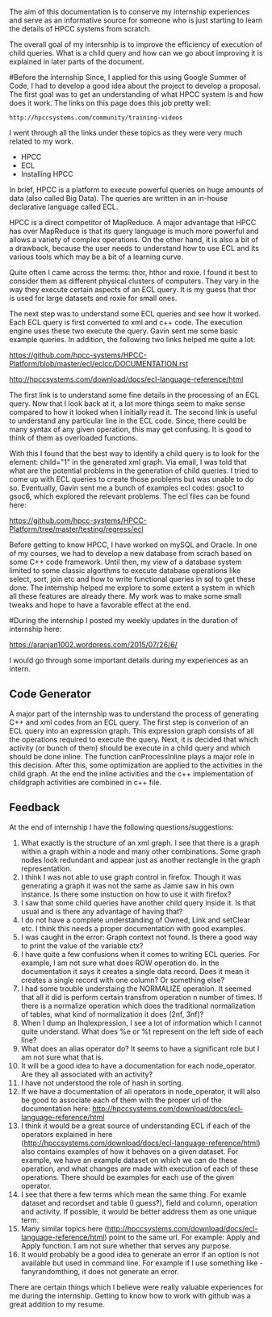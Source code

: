 The aim of this documentation is to conserve my internship experiences and serve as an informative source for someone 
who is just starting to learn the details of HPCC systems from scratch.

The overall goal of my intersnhip is to improve the efficiency of execution of child queries. What is a child query and how can we go about improving it is explained in later parts of the document.

#Before the internship
Since, I applied for this using Google Summer of Code, I had to develop a good idea about the project to develop a proposal. The first goal was to get an understanding of what HPCC system is and how does it work. The links on this page does this job pretty well:

    http://hpccsystems.com/community/training-videos
    
I went through all the links under these topics as they were very much related to my work. 
* HPCC
* ECL 
* Installing HPCC

In brief, HPCC is a platform to execute powerful queries on huge amounts of data (also called Big Data). The queries are written in an in-house declarative language called ECL. 

HPCC is a direct competitor of MapReduce. A major advantage that HPCC has over MapReduce is that its query language is much more powerful and allows a variety of complex operations. On the other hand, it is also a bit of a drawback, because the user needs to understand how to use ECL and its various tools which may be a bit of a learning curve.

Quite often I came across the terms: thor, hthor and roxie. I found it best to consider them as different physical clusters of computers. They vary in the way they execute certain aspects of an ECL query. It is my guess that thor is used for large datasets and roxie for small ones.

The next step was to understand some ECL queries and see how it worked. Each ECL query is first converted to xml and c++ code. The execution engine uses these two execute the query. Gavin sent me some basic example queries. In addition, the following two links helped me quite a lot:

https://github.com/hpcc-systems/HPCC-Platform/blob/master/ecl/eclcc/DOCUMENTATION.rst

http://hpccsystems.com/download/docs/ecl-language-reference/html

The first link is to understand some fine details in the processing of an ECL query. Now that I look back at it, a lot more things seem to make sense compared to how it looked when I initially read it. The second link is useful to understand any particular line in the ECL code. Since, there could be many syntax of any given operation, this may get confusing. It is good to think of them as overloaded functions. 

With this I found that the best way to identify a child query is to look for the element: child="1" in the generated xml graph. Via email, I was told that what are the potential problems in the generation of child queries. I tried to come up with ECL queries to create those problems but was unable to do so. Eventually, Gavin sent me a bunch of examples ecl codes: gsoc1 to gsoc6, which explored the relevant problems. The ecl files can be found here:

https://github.com/hpcc-systems/HPCC-Platform/tree/master/testing/regress/ecl

Before getting to know HPCC, I have worked on mySQL and Oracle. In one of my courses, we had to develop a new database from scrach based on some C++ code framework. Until then, my view of a database system limited to some classic algorthms to execute database operations like select, sort, join etc and how to write functional queries in sql to get these done. The internship helped me explore to some extent a system in which all these features are already there. My work was to make some small tweaks and hope to have a favorable effect at the end. 

#During the internship
I posted my weekly updates in the duration of internship here:

https://aranjan1002.wordpress.com/2015/07/26/6/

I would go through some important details during my experiences as an intern. 

## Code Generator
A major part of the internship was to understand the process of generating C++ and xml codes from an ECL query. The first step is converion of an ECL query into an expression graph. This expression graph consists of all the operations required to execute the query. Next, it is decided that which activity (or bunch of them) should be execute in a child query and which should be done inline. The function canProcessInline plays a major role in this decision. After this, some optimization are applied to the activities in the child graph. At the end the inline activities and the c++ implementation of childgraph activities are combined in c++ file. 

## Feedback
At the end of internship I have the following questions/suggestions:

1. What exactly is the structure of an xml graph. I see that there is a graph within a graph within a node and many other combinations. Some graph nodes look redundant and appear just as another rectangle in the graph representation. 
2. I think I was not able to use graph control in firefox. Though it was generating a graph it was not the same as Jamie saw in his own instance. Is there some instuction on how to use it with firefox?
2. I saw that some child queries have another child query inside it. Is that usual and is there any advantage of having that?
3. I do not have a complete understanding of Owned, Link and setClear etc. I think this needs a proper documentation with good examples.
4. I was caught in the error: Graph context not found. Is there a good way to print the value of the variable ctx?
5. I have quite a few confusions when it comes to writing ECL queries. For example, I am not sure what does ROW operation do. In the documentation it says it creates a single data record. Does it mean it creates a single record with one column? Or something else?
6. I had some trouble understaing the NORMALIZE operation. It seemed that all it did is perform certain transfrom operation n number of times. If there is a normalize operation which does the traditional normalization of tables, what kind of normalization it does (2nf, 3nf)?
6. When I dump an Ihqlexpression, I see a lot of information which I cannot quite understand. What does %e or %t represent on the left side of each line?
7. What does an alias operator do? It seems to have a significant role but I am not sure what that is.
8. It will be a good idea to have a documentation for each node_operator. Are they all associated with an activity? 
9. I have not understood the role of hash in sorting.
10. If we have a documentation of all operators in node_operator, it will also be good to associate each of them with the proper url of the documentation here: http://hpccsystems.com/download/docs/ecl-language-reference/html
11. I think it would be a great source of understanding ECL if each of the operators explained in here (http://hpccsystems.com/download/docs/ecl-language-reference/html) also contains examples of how it behaves on a given dataset. For example, we have an example dataset on which we can do these operation, and what changes are made with execution of each of these operations. There should be examples for each use of the given operator.
12. I see that there a few terms which mean the same thing. For examle dataset and recordset and table (I guess?), field and column, operation and activity. If possible, it would be better address them as one unique term.
13. Many similar topics here (http://hpccsystems.com/download/docs/ecl-language-reference/html) point to the same url. For example: Apply and Apply function. I am not sure whether that serves any purpose.
14. It would probably be a good idea to generate an error if an option is not available but used in command line. For example if I use something like -fanyrandomthing, it does not generate an error.

There are certain things which I believe were really valuable experiences for me during the internship. Getting to know how to work with github was a great addition to my resume. 
